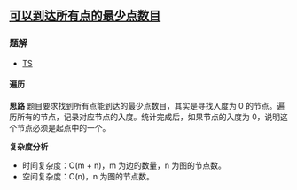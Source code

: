 ## [可以到达所有点的最少点数目](https://leetcode.cn/problems/minimum-number-of-vertices-to-reach-all-nodes/)
### 题解
+ [TS](../../ts/1664/1557.ts)

#### 遍历
**思路**
题目要求找到所有点能到达的最少点数目，其实是寻找入度为 0 的节点。遍历所有的节点，记录对应节点的入度。统计完成后，如果节点的入度为 0，说明这个节点必须是起点中的一个。

**复杂度分析**
+ 时间复杂度：O(m + n)，m 为边的数量，n 为图的节点数。
+ 空间复杂度：O(n)，n 为图的节点数。